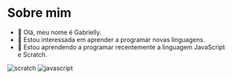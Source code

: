 # Sobre mim
- 👋 Olá, meu nome é Gabrielly.
- 👀 Estou interessada em aprender a programar novas linguagens.
- 🌱 Estou aprendendo a programar recentemente a linguagem JavaScript e Scratch.

![scratch](https://img.shields.io/badge/Scratch-4D97FF?style=for-the-badge&logo=Scratch&logoColor=white)
![javascript](https://img.shields.io/badge/JavaScript-323330?style=for-the-badge&logo=javascript&logoColor=F7DF1E)

<!---
Okagabi/Okagabi is a ✨ special ✨ repository because its `README.md` (this file) appears on your GitHub profile.
You can click the Preview link to take a look at your changes.
--->
